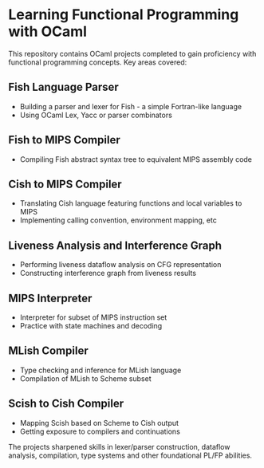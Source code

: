 # Learning Functional Programming with OCaml

This repository contains OCaml projects completed to gain proficiency with functional programming concepts. Key areas covered:

## Fish Language Parser

- Building a parser and lexer for Fish - a simple Fortran-like language
- Using OCaml Lex, Yacc or parser combinators

## Fish to MIPS Compiler

- Compiling Fish abstract syntax tree to equivalent MIPS assembly code

## Cish to MIPS Compiler 

- Translating Cish language featuring functions and local variables to MIPS
- Implementing calling convention, environment mapping, etc

## Liveness Analysis and Interference Graph

- Performing liveness dataflow analysis on CFG representation  
- Constructing interference graph from liveness results

## MIPS Interpreter

- Interpreter for subset of MIPS instruction set 
- Practice with state machines and decoding

## MLish Compiler

- Type checking and inference for MLish language  
- Compilation of MLish to Scheme subset

## Scish to Cish Compiler

- Mapping Scish based on Scheme to Cish output
- Getting exposure to compilers and continuations

The projects sharpened skills in lexer/parser construction, dataflow analysis, compilation, type systems and other foundational PL/FP abilities.
